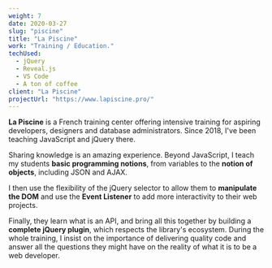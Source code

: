 ```yaml
---
weight: 7
date: 2020-03-27
slug: "piscine"
title: "La Piscine"
work: "Training / Education."
techUsed:
  - jQuery
  - Reveal.js
  - VS Code
  - A ton of coffee
client: "La Piscine"
projectUrl: "https://www.lapiscine.pro/"
---
```

**La Piscine** is a French training center offering intensive training for aspiring developers, designers and database administrators. Since 2018, I've been teaching JavaScript and jQuery there.

<!--more-->

Sharing knowledge is an amazing experience. Beyond JavaScript, I teach my students **basic programming notions**, from variables to the **notion of objects**, including JSON and AJAX.

I then use the flexibility of the jQuery selector to allow them to **manipulate the DOM** and use the **Event Listener** to add more interactivity to their web projects.

Finally, they learn what is an API, and bring all this together by building a **complete jQuery plugin**, which respects the library's ecosystem. During the whole training, I insist on the importance of delivering quality code and answer all the questions they might have on the reality of what it is to be a web developer.
